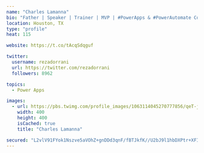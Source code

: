 ```yaml
---
name: "Charles Lamanna"
bio: "Father | Speaker | Trainer | MVP | #PowerApps & #PowerAutomate Community Super User | YouTuber Right-pointing triangle http://youtube.com/c/rezadorrani | Learn - Share - Clockwise rightwards and leftwards open circle arrows"
location: Houston, TX
type: "profile"
heat: 115

website: https://t.co/tAcqSdqguf

twitter:
  username: rezadorrani
  url: https://twitter.com/rezadorrani
  followers: 8962

topics:
  - Power Apps

images:
  - url: https://pbs.twimg.com/profile_images/1063114045270777856/qeT-jpWr_400x400.jpg
    width: 400
    height: 400
    isCached: true
    title: "Charles Lamanna"

secured: "L2vlV91FYok1Nszve5aVOhZ+gnDDd3qnF/fBTJkfK//U2bJ9l1hbDXPtr+XFIJ1IEkV0NdQkioLZbQNruP31mfaNhvuzLCIKvhoNQOe/tOYINMUVzffeOuZa4ULP6t3aW/YGOvTxRw1s6FYKHpWSB03neoA8JBFl4M1GHUKckPAt/UqpJNbmAfo/49qJfw4sHDM5EFQPkUtHyAuv/c77XmoGeBFh5H1os3dvQRaotN3KPyFeJ7dTHkXQ1t3Zr1LNw0JttHiCfQk2paYvZDKz9hHU53Pxr0jo71qljELcSbNwuqY/vLjqm3wCaMqwq9FXLecP11YysYMnBW+lCiyHyy/A3scmNuCy2GOFmFUnzHr/iI2ttP2064a2FyIgU6wj03G7GbPu7hh0QBuYWgjYZfBuIrvOjWy/Hw5O3bsbvKo=;WWa9JXtz1UjKNVM9DuGTNA=="
---
```


